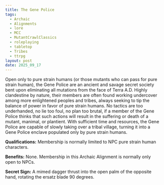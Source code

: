 ```yaml
---
title: The Gene Police
tags:
  - Archaic
  - Alignments
  - lore
  - MCC
  - MutantCrawlClassics
  - roleplaying
  - tabletop
  - Tribes
  - ttrpg
layout: post
date: 2025_09_17
---
```

Open only to pure strain humans (or those mutants who can pass for pure strain human), the Gene Police are an ancient and savage secret society bent upon eliminating all mutations from the face of Terra A.D. Highly clandestine by nature, their members are often found working undercover among more enlightened peoples and tribes, always seeking to tip the balance of power in favor of pure strain humans. No tactics are too underhanded, no lie too foul, no plan too brutal, if a member of the Gene Police thinks that such actions will result in the suffering or death of a mutant, manimal, or plantient. With sufficient time and resources, the Gene Police are capable of slowly taking over a tribal village, turning it into a Gene Police enclave populated only by pure strain humans. 

**Qualifications:** Membership is normally limited to NPC pure strain human characters. 

**Benefits:** None. Membership in this Archaic Alignment is normally only open to NPCs. 

**Secret Sign:** A mimed dagger thrust into the open palm of the opposite hand, rotating the ersatz blade 90 degrees.